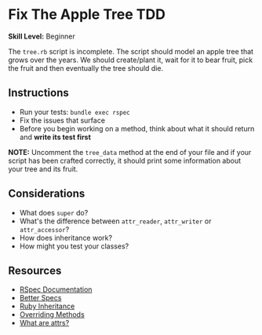 # Fix The Apple Tree TDD

__Skill Level:__ Beginner  

The `tree.rb` script is incomplete. The script should model an apple tree that grows over the years. We should create/plant it, wait for it to bear fruit, pick the fruit and then eventually the tree should die. 

## Instructions
- Run your tests: `bundle exec rspec`
- Fix the issues that surface  
- Before you begin working on a method, think about what it should return and __write its test first__ 

__NOTE:__ Uncomment the `tree_data` method at the end of your file and if your script has been crafted correctly, it should print some information about your tree and its fruit.

## Considerations
- What does `super` do?
- What's the difference between `attr_reader`, `attr_writer` or `attr_accessor`?
- How does inheritance work?
- How might you test your classes?

## Resources
- [RSpec Documentation](https://relishapp.com/rspec/rspec-rails/docs)
- [Better Specs](http://betterspecs.org/)  
- [Ruby Inheritance](http://rubylearning.com/satishtalim/ruby_inheritance.html)  
- [Overriding Methods](http://rubylearning.com/satishtalim/ruby_overriding_methods.html)  
- [What are attrs?](https://stackoverflow.com/questions/5046831/why-use-rubys-attr-accessor-attr-reader-and-attr-writer)
